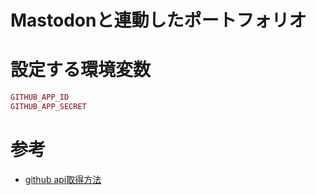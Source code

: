 # Mastodonと連動したポートフォリオ

# 設定する環境変数

```ruby
GITHUB_APP_ID
GITHUB_APP_SECRET
```

# 参考
- [github api取得方法](https://yurakawa.hatenablog.jp/entry/2018/06/04/002033)

